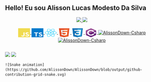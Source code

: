 ## Hello! Eu sou Alisson Lucas Modesto Da Silva

<div align="center">
  <a href="https://github.com/AlissonDown">
  <img height="180em" src="https://github-readme-stats.vercel.app/api?username=AlissonDown&show_icons=true&theme=dracula&include_all_commits=true&count_private=true"/>
  <img height="180em" src="https://github-readme-stats.vercel.app/api/top-langs/?username=AlissonDown&layout=compact&langs_count=7&theme=dracula"/>
</div>

<div align="center"><br>
  <img align="center" alt="AlissonDown-Js" height="30" width="40" src="https://raw.githubusercontent.com/devicons/devicon/master/icons/javascript/javascript-plain.svg">
  <img align="center" alt="AlissonDown-Ts" height="30" width="40" src="https://raw.githubusercontent.com/devicons/devicon/master/icons/typescript/typescript-plain.svg">
  <img align="center" alt="AlissonDown-React" height="30" width="40" src="https://raw.githubusercontent.com/devicons/devicon/master/icons/react/react-original.svg"/>
  <img align="center" alt="AlissonDown-HTML" height="30" width="40" src="https://raw.githubusercontent.com/devicons/devicon/master/icons/html5/html5-original.svg"/>
  <img align="center" alt="AlissonDown-CSS" height="30" width="40" src="https://raw.githubusercontent.com/devicons/devicon/master/icons/css3/css3-original.svg"/>
  <img align="center" alt="AlissonDown-Csharp" height="30" width="40" src="https://raw.githubusercontent.com/devicons/devicon/master/icons/csharp/csharp-original.svg"/>
  <img align="center" alt="AlissonDown-Csharp" height="30" width="40" src="https://cdn.jsdelivr.net/gh/devicons/devicon/icons/laravel/laravel-plain-wordmark.svg"/>
  <img align="center" alt="AlissonDown-Csharp" height="30" width="40" src="https://cdn.jsdelivr.net/gh/devicons/devicon/icons/bootstrap/bootstrap-original.svg"/>
                  
</div>

##

<div> 
 <a href = "mailto:alissondowns@hotmail.com"><img src="https://img.shields.io/badge/-Gmail-%23333?style=for-the-badge&logo=gmail&logoColor=white" target="_blank"></a>
  <a href="https://www.linkedin.com/in/alisson-silva-185ab6218" target="_blank"><img src="https://img.shields.io/badge/-LinkedIn-%230077B5?style=for-the-badge&logo=linkedin&logoColor=white" target="_blank"></a> 
 
    ![Snake animation](https://github.com/AlissonDown/AlissonDown/blob/output/github-contribution-grid-snake.svg)

</div>

  
  

